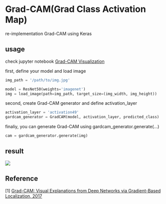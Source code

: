 # Grad-CAM(Grad Class Activation Map)
re-implementation Grad-CAM using Keras

## usage
check jupyter notebook [Grad-CAM Visualization](https://github.com/you359/Keras-CNNVisualization/blob/master/keras-GradCAM/Grad-CAM%20Visualization.ipynb)

first, define your model and load image<br/>
```python
img_path = '/path/to/img.jpg'

model = ResNet50(weights='imagenet')
img = load_image(path=img_path, target_size=(img_width, img_height))
```

second, create Grad-CAM generator and define activation_layer<br/>
```python
activation_layer = 'activation49'
gardcam_generator = GradCAM(model, activation_layer, predicted_class)
```

finaliy, you can generate Grad-CAM using gardcam_generator.generate(...)<br/>
```python
cam = gardcam_generator.generate(img) 
```

## result
<img src=./result.png>

## Reference
[1] [Grad-CAM: Visual Explanations from Deep Networks via Gradient-Based Localization, 2017](http://openaccess.thecvf.com/content_ICCV_2017/papers/Selvaraju_Grad-CAM_Visual_Explanations_ICCV_2017_paper.pdf) <br/>
<!-- [5] []() <br/> -->